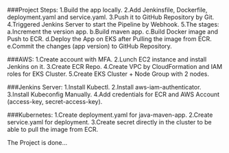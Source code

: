 ###Project Steps:
	1.Build the app locally.
	2.Add Jenkinsfile, Dockerfile, deployment.yaml and service.yaml.
	3.Push it to GitHub Repository by Git.
	4.Triggered Jenkins Server to start the Pipeline by Webhook.
	5.The stages: 
		a.Increment the version app.
		b.Build maven app.
		c.Build Docker image and Push to ECR.
		d.Deploy the App on EKS after Pulling the image from ECR.
		e.Commit the changes (app version) to GitHub Repository.


###AWS:
1.Create account with MFA.
2.Lunch EC2 instance and install Jenkins on it.
3.Create ECR Repo.
4.Create VPC by CloudFormation and IAM roles for EKS Cluster.
5.Create EKS Cluster + Node Group with 2 nodes.


###Jenkins Server:
	1.Install Kubectl.
	2.Install aws-iam-authenticator.
	3.Install Kubeconfig Manually.
	4.Add credentials for ECR and AWS Account (access-key, secret-access-key).




###Kubernetes:
	1.Create deployment.yaml for java-maven-app.
	2.Create service.yaml for deployment.
	3.Create secret directly in the cluster to be able to pull the image from ECR.



The Project is done…
